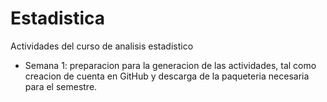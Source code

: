 # Estadistica
Actividades del curso de analisis estadistico


+ Semana 1: preparacion para la generacion de las actividades, tal como creacion de cuenta en GitHub y descarga de la paqueteria necesaria para el semestre.
